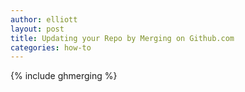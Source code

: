 ```yaml
---
author: elliott
layout: post
title: Updating your Repo by Merging on Github.com
categories: how-to
---
```


{% include ghmerging %}